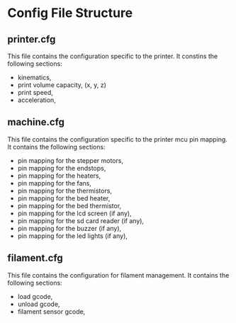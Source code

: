 # Config File Structure

## printer.cfg

This file contains the configuration specific to the printer. It constins the following sections:

- kinematics,
- print volume capacity, (x, y, z)
- print speed,
- acceleration,

## machine.cfg

This file contains the configuration specific to the printer mcu pin mapping. It contains the following sections:

- pin mapping for the stepper motors,
- pin mapping for the endstops,
- pin mapping for the heaters,
- pin mapping for the fans,
- pin mapping for the thermistors,
- pin mapping for the bed heater,
- pin mapping for the bed thermistor,
- pin mapping for the lcd screen (if any),
- pin mapping for the sd card reader (if any),
- pin mapping for the buzzer (if any),
- pin mapping for the led lights (if any),

## filament.cfg

This file contains the configuration for filament management. It contains the following sections:

- load gcode,
- unload gcode,
- filament sensor gcode,
